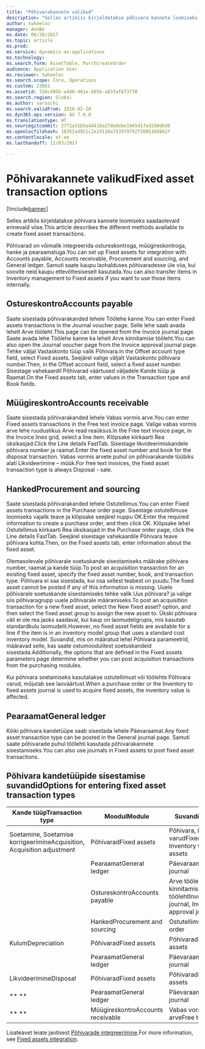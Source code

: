 ```yaml
---
title: "Põhivarakannete valikud"
description: "Selles artiklis kirjeldatakse põhivara kannete loomiseks saadaolevaid erinevaid viise."
author: twheeloc
manager: AnnBe
ms.date: 06/20/2017
ms.topic: article
ms.prod: 
ms.service: dynamics-ax-applications
ms.technology: 
ms.search.form: AssetTable, PurchCreateOrder
audience: Application User
ms.reviewer: twheeloc
ms.search.scope: Core, Operations
ms.custom: 23061
ms.assetid: 338c495b-a4d8-461e-b85b-a83faf673730
ms.search.region: Global
ms.author: saraschi
ms.search.validFrom: 2016-02-28
ms.dyn365.ops.version: AX 7.0.0
ms.translationtype: HT
ms.sourcegitcommit: 2771a31b5a4d418a27de0ebe1945d1fed2d8d6d6
ms.openlocfilehash: 18352ad921c2e2d110a7535f979272685105662f
ms.contentlocale: et-ee
ms.lasthandoff: 11/03/2017

---
```


# <a name="fixed-asset-transaction-options"></a><span data-ttu-id="49ca1-103">Põhivarakannete valikud</span><span class="sxs-lookup"><span data-stu-id="49ca1-103">Fixed asset transaction options</span></span>

[!include[banner](../includes/banner.md)]


<span data-ttu-id="49ca1-104">Selles artiklis kirjeldatakse põhivara kannete loomiseks saadaolevaid erinevaid viise.</span><span class="sxs-lookup"><span data-stu-id="49ca1-104">This article describes the different methods available to create fixed asset transactions.</span></span>

<span data-ttu-id="49ca1-105">Põhivarad on võimalik integreerida ostureskontroga, müügireskontroga, hanke ja pearaamatuga.</span><span class="sxs-lookup"><span data-stu-id="49ca1-105">You can set up Fixed assets for integration with Accounts payable, Accounts receivable, Procurement and sourcing, and General ledger.</span></span> <span data-ttu-id="49ca1-106">Samuti saate kaupu laohalduses põhivaradesse üle viia, kui soovite neid kaupu ettevõttesiseselt kasutada.</span><span class="sxs-lookup"><span data-stu-id="49ca1-106">You can also transfer items in Inventory management to Fixed assets if you want to use those items internally.</span></span>

## <a name="accounts-payable"></a><span data-ttu-id="49ca1-107">Ostureskontro</span><span class="sxs-lookup"><span data-stu-id="49ca1-107">Accounts payable</span></span>
<span data-ttu-id="49ca1-108">Saate sisestada põhivarakanded lehele Töölehe kanne.</span><span class="sxs-lookup"><span data-stu-id="49ca1-108">You can enter Fixed assets transactions in the Journal voucher page.</span></span> <span data-ttu-id="49ca1-109">Selle lehe saab avada lehelt Arve tööleht.</span><span class="sxs-lookup"><span data-stu-id="49ca1-109">This page can be opened from the Invoice journal page.</span></span> <span data-ttu-id="49ca1-110">Saate avada lehe Töölehe kanne ka lehelt Arve kinnitamise tööleht.</span><span class="sxs-lookup"><span data-stu-id="49ca1-110">You can also open the Journal voucher page from the Invoice approval journal page.</span></span> <span data-ttu-id="49ca1-111">Tehke väljal Vastaskonto tüüp valik Põhivara.</span><span class="sxs-lookup"><span data-stu-id="49ca1-111">In the Offset account type field, select Fixed assets.</span></span> <span data-ttu-id="49ca1-112">Seejärel valige väljalt Vastaskonto põhivara number.</span><span class="sxs-lookup"><span data-stu-id="49ca1-112">Then, in the Offset account field, select a fixed asset number.</span></span> <span data-ttu-id="49ca1-113">Sisestage vahekaardil Põhivarad väärtused väljadele Kande tüüp ja Raamat.</span><span class="sxs-lookup"><span data-stu-id="49ca1-113">On the Fixed assets tab, enter values in the Transaction type and Book fields.</span></span>

## <a name="accounts-receivable"></a><span data-ttu-id="49ca1-114">Müügireskontro</span><span class="sxs-lookup"><span data-stu-id="49ca1-114">Accounts receivable</span></span>
<span data-ttu-id="49ca1-115">Saate sisestada põhivarakanded lehele Vabas vormis arve.</span><span class="sxs-lookup"><span data-stu-id="49ca1-115">You can enter Fixed assets transactions in the Free text invoice page.</span></span>  <span data-ttu-id="49ca1-116">Valige vabas vormis arve lehe ruudustikus Arve read reaüksus.</span><span class="sxs-lookup"><span data-stu-id="49ca1-116">In the Free text invoice page, in the Invoice lines grid, select a line item.</span></span> <span data-ttu-id="49ca1-117">Klõpsake kiirkaarti Rea üksikasjad.</span><span class="sxs-lookup"><span data-stu-id="49ca1-117">Click the Line details FastTab.</span></span> <span data-ttu-id="49ca1-118">Sisestage likvideerimiskandele põhivara number ja raamat.</span><span class="sxs-lookup"><span data-stu-id="49ca1-118">Enter the fixed asset number and book for the disposal transaction.</span></span> <span data-ttu-id="49ca1-119">Vabas vormis arvete puhul on põhivarakande tüübiks alati Likvideerimine – müük.</span><span class="sxs-lookup"><span data-stu-id="49ca1-119">For free text invoices, the fixed asset transaction type is always Disposal - sale.</span></span>

## <a name="procurement-and-sourcing"></a><span data-ttu-id="49ca1-120">Hanked</span><span class="sxs-lookup"><span data-stu-id="49ca1-120">Procurement and sourcing</span></span>
<span data-ttu-id="49ca1-121">Saate sisestada põhivarakanded lehele Ostutellimus.</span><span class="sxs-lookup"><span data-stu-id="49ca1-121">You can enter Fixed assets transactions in the Purchase order page.</span></span> <span data-ttu-id="49ca1-122">Sisestage ostutellimuse loomiseks vajalik teave ja klõpsake seejärel nuppu OK.</span><span class="sxs-lookup"><span data-stu-id="49ca1-122">Enter the required information to create a purchase order, and then click OK.</span></span> <span data-ttu-id="49ca1-123">Klõpsake lehel Ostutellimus kiirkaarti Rea üksikasjad.</span><span class="sxs-lookup"><span data-stu-id="49ca1-123">In the Purchase order page, click the Line details FastTab.</span></span> <span data-ttu-id="49ca1-124">Seejärel sisestage vahekaardile Põhivara teave põhivara kohta.</span><span class="sxs-lookup"><span data-stu-id="49ca1-124">Then, on the Fixed assets tab, enter information about the fixed asset.</span></span> 

<span data-ttu-id="49ca1-125">Olemasolevale põhivarale soetuskande sisestamiseks määrake põhivara number, raamat ja kande tüüp.</span><span class="sxs-lookup"><span data-stu-id="49ca1-125">To post an acquisition transaction for an existing fixed asset, specify the fixed asset number, book, and transaction type.</span></span> <span data-ttu-id="49ca1-126">Põhivara ei saa sisestada, kui osa sellest teabest on puudu.</span><span class="sxs-lookup"><span data-stu-id="49ca1-126">The fixed asset cannot be posted if any of this information is missing.</span></span> <span data-ttu-id="49ca1-127">Uuele põhivarale soetuskande sisestamiseks tehke valik Uus põhivara? ja valige siis põhivaragrupp uuele põhivarale määramiseks.</span><span class="sxs-lookup"><span data-stu-id="49ca1-127">To post an acquisition transaction for a new fixed asset, select the New fixed asset? option, and then select the fixed asset group to assign the new asset to.</span></span> <span data-ttu-id="49ca1-128">Ükski põhivara väli ei ole rea jaoks saadaval, kui kaup on laomudeligrupis, mis kasutab standardkulu laomudelit.</span><span class="sxs-lookup"><span data-stu-id="49ca1-128">However, no fixed asset fields are available for a line if the item is in an inventory model group that uses a standard cost inventory model.</span></span> <span data-ttu-id="49ca1-129">Suvandid, mis on määratud lehel Põhivara parameetrid, määravad selle, kas saate ostumoodulitest soetuskandeid sisestada.</span><span class="sxs-lookup"><span data-stu-id="49ca1-129">Additionally, the options that are defined in the Fixed assets parameters page determine whether you can post acquisition transactions from the purchasing modules.</span></span> 

<span data-ttu-id="49ca1-130">Kui põhivara soetamiseks kasutatakse ostutellimust või töölehte Põhivara varud, mõjutab see laoväärtust.</span><span class="sxs-lookup"><span data-stu-id="49ca1-130">When a purchase order or the Inventory to fixed assets journal is used to acquire fixed assets, the inventory value is affected.</span></span>

## <a name="general-ledger"></a><span data-ttu-id="49ca1-131">Pearaamat</span><span class="sxs-lookup"><span data-stu-id="49ca1-131">General ledger</span></span>
<span data-ttu-id="49ca1-132">Kõiki põhivara kandetüüpe saab sisestada lehele Päevaraamat.</span><span class="sxs-lookup"><span data-stu-id="49ca1-132">Any fixed asset transaction type can be posted in the General journal page.</span></span> <span data-ttu-id="49ca1-133">Samuti saate põhivarade puhul töölehti kasutada põhivarakannete sisestamiseks.</span><span class="sxs-lookup"><span data-stu-id="49ca1-133">You can also use journals in Fixed assets to post fixed asset transactions.</span></span>

## <a name="options-for-entering-fixed-asset-transaction-types"></a><span data-ttu-id="49ca1-134">Põhivara kandetüüpide sisestamise suvandid</span><span class="sxs-lookup"><span data-stu-id="49ca1-134">Options for entering fixed asset transaction types</span></span>


| <span data-ttu-id="49ca1-135">Kande tüüp</span><span class="sxs-lookup"><span data-stu-id="49ca1-135">Transaction type</span></span>                    | <span data-ttu-id="49ca1-136">Moodul</span><span class="sxs-lookup"><span data-stu-id="49ca1-136">Module</span></span>                   | <span data-ttu-id="49ca1-137">Suvandid</span><span class="sxs-lookup"><span data-stu-id="49ca1-137">Options</span></span>                                   |
|-------------------------------------|--------------------------|-------------------------------------------|
| <span data-ttu-id="49ca1-138">Soetamine, Soetamise korrigeerimine</span><span class="sxs-lookup"><span data-stu-id="49ca1-138">Acquisition, Acquisition adjustment</span></span> | <span data-ttu-id="49ca1-139">Põhivarad</span><span class="sxs-lookup"><span data-stu-id="49ca1-139">Fixed assets</span></span>             | <span data-ttu-id="49ca1-140">Põhivara, Põhivara varud</span><span class="sxs-lookup"><span data-stu-id="49ca1-140">Fixed assets, Inventory to fixed assets</span></span>   |
|                                     | <span data-ttu-id="49ca1-141">Pearaamat</span><span class="sxs-lookup"><span data-stu-id="49ca1-141">General ledger</span></span>           | <span data-ttu-id="49ca1-142">Päevaraamat</span><span class="sxs-lookup"><span data-stu-id="49ca1-142">General journal</span></span>                           |
|                                     | <span data-ttu-id="49ca1-143">Ostureskontro</span><span class="sxs-lookup"><span data-stu-id="49ca1-143">Accounts payable</span></span>         | <span data-ttu-id="49ca1-144">Arve tööleht, Arve kinnitamise tööleht</span><span class="sxs-lookup"><span data-stu-id="49ca1-144">Invoice journal, Invoice approval journal</span></span> |
|                                     | <span data-ttu-id="49ca1-145">Hanked</span><span class="sxs-lookup"><span data-stu-id="49ca1-145">Procurement and sourcing</span></span> | <span data-ttu-id="49ca1-146">Ostutellimus</span><span class="sxs-lookup"><span data-stu-id="49ca1-146">Purchase order</span></span>                            |
| <span data-ttu-id="49ca1-147">Kulum</span><span class="sxs-lookup"><span data-stu-id="49ca1-147">Depreciation</span></span>                        | <span data-ttu-id="49ca1-148">Põhivarad</span><span class="sxs-lookup"><span data-stu-id="49ca1-148">Fixed assets</span></span>             | <span data-ttu-id="49ca1-149">Põhivarad</span><span class="sxs-lookup"><span data-stu-id="49ca1-149">Fixed assets</span></span>                              |
|                                     | <span data-ttu-id="49ca1-150">Pearaamat</span><span class="sxs-lookup"><span data-stu-id="49ca1-150">General ledger</span></span>           | <span data-ttu-id="49ca1-151">Päevaraamat</span><span class="sxs-lookup"><span data-stu-id="49ca1-151">General journal</span></span>                           |
| <span data-ttu-id="49ca1-152">Likvideerimine</span><span class="sxs-lookup"><span data-stu-id="49ca1-152">Disposal</span></span>                            | <span data-ttu-id="49ca1-153">Põhivarad</span><span class="sxs-lookup"><span data-stu-id="49ca1-153">Fixed assets</span></span>             | <span data-ttu-id="49ca1-154">Põhivarad</span><span class="sxs-lookup"><span data-stu-id="49ca1-154">Fixed assets</span></span>                              |
| <span data-ttu-id="49ca1-155">** **</span><span class="sxs-lookup"><span data-stu-id="49ca1-155">** **</span></span>                               | <span data-ttu-id="49ca1-156">Pearaamat</span><span class="sxs-lookup"><span data-stu-id="49ca1-156">General ledger</span></span>           | <span data-ttu-id="49ca1-157">Päevaraamat</span><span class="sxs-lookup"><span data-stu-id="49ca1-157">General journal</span></span>                           |
| <span data-ttu-id="49ca1-158">** **</span><span class="sxs-lookup"><span data-stu-id="49ca1-158">** **</span></span>                               | <span data-ttu-id="49ca1-159">Müügireskontro</span><span class="sxs-lookup"><span data-stu-id="49ca1-159">Accounts receivable</span></span>      | <span data-ttu-id="49ca1-160">Vabas vormis arve</span><span class="sxs-lookup"><span data-stu-id="49ca1-160">Free text invoice</span></span>                         |



<span data-ttu-id="49ca1-161">Lisateavet leiate jaotisest [Põhivarade integreerimine](fixed-asset-integration.md).</span><span class="sxs-lookup"><span data-stu-id="49ca1-161">For more information, see [Fixed assets integration](fixed-asset-integration.md).</span></span>




